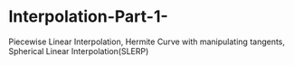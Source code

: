 # Interpolation-Part-1-
Piecewise Linear Interpolation, Hermite Curve with manipulating tangents, Spherical Linear Interpolation(SLERP)
